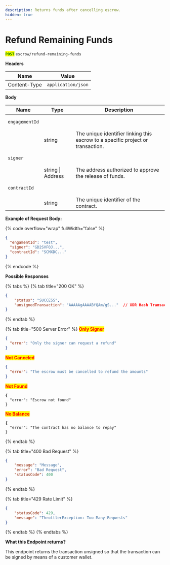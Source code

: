 ```yaml
---
description: Returns funds after cancelling escrow.
hidden: true
---
```


# Refund Remaining Funds

<mark style="color:green;">**`POST`**</mark> `escrow/refund-remaining-funds`



**Headers**

| Name         | Value              |
| ------------ | ------------------ |
| Content-Type | `application/json` |

**Body**

| Name                                  | Type              | Description                                                                     |
| ------------------------------------- | ----------------- | ------------------------------------------------------------------------------- |
| <pre><code>engagementId
</code></pre> | string            | The unique identifier linking this escrow to a specific project or transaction. |
| <pre><code>signer
</code></pre>       | string \| Address | The address authorized to approve the release of funds.                         |
| <pre><code>contractId
</code></pre>   | string            | The unique identifier of the contract.                                          |



**Example of Request Body:**

{% code overflow="wrap" fullWidth="false" %}
```json
{
  "engamentId": "test", 
  "signer": "GD2SVFOJ...",
  "contractId": "SCMXDC..."
}
```
{% endcode %}



**Possible Responses**

{% tabs %}
{% tab title="200 OK" %}
```json
{
    "status": "SUCCESS",
    "unsignedTransaction": "AAAAAgAAAABfQAm/gS..."  // XDR Hash Transaction
}
```
{% endtab %}

{% tab title="500 Server Error" %}
<mark style="color:red;">**Only Signer**</mark>

```json
{
  "error": "Only the signer can request a refund"
}
```

<mark style="color:red;">**Not Canceled**</mark>

```json
{
  "error": "The escrow must be cancelled to refund the amounts"
}
```

<mark style="color:red;">**Not Found**</mark>

<pre class="language-json"><code class="lang-json"><strong>{
</strong>  "error": "Escrow not found"
}
</code></pre>

<mark style="color:red;">**No Balance**</mark>

<pre class="language-json"><code class="lang-json"><strong>{
</strong>  "error": "The contract has no balance to repay"
}
</code></pre>
{% endtab %}

{% tab title="400 Bad Request" %}
```json
{
    "message": "Message",
    "error": "Bad Request",
    "statusCode": 400
}

```
{% endtab %}

{% tab title="429 Rate Limit" %}
```json
{
    "statusCode": 429,
    "message": "ThrottlerException: Too Many Requests"
}
```
{% endtab %}
{% endtabs %}



**What this Endpoint returns?**

This endpoint returns the transaction unsigned so that the transaction can be signed by means of a customer wallet.
